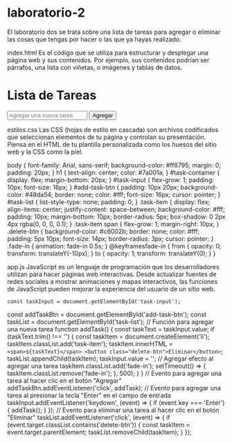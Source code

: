 # laboratorio-2
El laboratorio dos se trata sobre una lista de tareas para agregar o eliminar las cosas que tengas por hacer o las que ya hayas realizado.

index.html
Es el código que se utiliza para estructurar y desplegar una página web y sus contenidos. Por ejemplo, sus contenidos podrían ser párrafos, 
una lista con viñetas, o imágenes y tablas de datos.

<!DOCTYPE html>
<html>
<head>
<title>Laboratorio #2</title>
<link rel="stylesheet" type="text/css" href="estilos.css">
</head>
<body>
<h1>Lista de Tareas</h1>
<div id="task-container">
<input type="text" id="task-input" placeholder="Agregar una nueva tarea">
<button id="add-task-btn">Agregar</button>
</div>
<ul id="task-list">
<!-- Aquí se agregarán las tareas dinámicamente -->
</ul>
<script src="app.js"></script>
</body>
</html>

estilos.css
Las CSS (hojas de estilo en cascada) son archivos codificados que seleccionan elementos de tu página y controlan su presentación. 
Piensa en el HTML de tu plantilla personalizada como los huesos del sitio web y la CSS como la piel.

body {
    font-family: Arial, sans-serif;
    background-color: #ff8795;
    margin: 0;
    padding: 20px;
    }
    h1 {
    text-align: center;
    color: #7a001a;
    }
    #task-container {
    display: flex;
    margin-bottom: 20px;
    }
    #task-input {
    flex-grow: 1;
    padding: 10px;
    font-size: 16px;
    }
    #add-task-btn {
    padding: 10px 20px;
    background-color: #48da54;
    border: none;
    color: #fff;
    font-size: 16px;
    cursor: pointer;
    }
    #task-list {
    list-style-type: none;
    padding: 0;
    }
    .task-item {
    display: flex;
    align-items: center;
    justify-content: space-between;
    background-color: #fff;
    padding: 10px;
    margin-bottom: 10px;
    border-radius: 5px;
    box-shadow: 0 2px 4px rgba(0, 0, 0, 0.1);
    }
    .task-item span {
    flex-grow: 1;
    margin-right: 10px;
    }
    .delete-btn {
    background-color: #c6002b;
    border: none;
    color: #fff;
    padding: 5px 10px;
    font-size: 14px;
    border-radius: 3px;
    cursor: pointer;
    }
    .fade-in {
    animation: fade-in 0.5s;
    }
    @keyframesfade-in {
    from {
    opacity: 0;
    transform: translateY(-10px);
    }
    to {
    opacity: 1;
    transform: translateY(0);
    }
    }
    
app.js
JavaScript es un lenguaje de programación que los desarrolladores utilizan para hacer páginas web interactivas. Desde actualizar 
fuentes de redes sociales a mostrar animaciones y mapas interactivos, las funciones de JavaScript pueden mejorar la experiencia
del usuario de un sitio web.


    const taskInput = document.getElementById('task-input');
const addTaskBtn = document.getElementById('add-task-btn');
const taskList = document.getElementById('task-list');
// Función para agregar una nueva tarea
function addTask() {
    const taskText = taskInput.value;
    if (taskText.trim() !== '') {
    const taskItem = document.createElement('li');
    taskItem.classList.add('task-item');
    taskItem.innerHTML = `
    <span>${taskText}</span>
    <button class="delete-btn">Eliminar</button>
    `;
    taskList.appendChild(taskItem);
taskInput.value = '';
// Agregar efecto al agregar una tarea
taskItem.classList.add('fade-in');
setTimeout(() => {
taskItem.classList.remove('fade-in');
}, 500);
}
}
// Evento para agregar una tarea al hacer clic en el botón "Agregar"
addTaskBtn.addEventListener('click', addTask);
// Evento para agregar una tarea al presionar la tecla "Enter" en el campo de entrada
taskInput.addEventListener('keydown', (event) => {
    if (event.key === 'Enter') {
    addTask();
    }
    });
    // Evento para eliminar una tarea al hacer clic en el botón "Eliminar"
    taskList.addEventListener('click', (event) => {
    if (event.target.classList.contains('delete-btn')) {
    const taskItem = event.target.parentElement;
    taskList.removeChild(taskItem);
    }
    });

